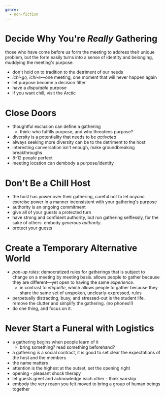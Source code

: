 ```yaml
---
genre:
  - non-fiction
---
```

# Decide Why You're *Really* Gathering
those who have come before us form the meeting to address their unique problem, but the form easily turns into a sense of identity and belonging, muddying the meeting's purpose.

- don't hold on to tradition to the detriment of our needs
- *ichi-go, ichi-e*—one meeting, one moment that will never happen again
- let purpose become a decision filter
- have a *disputable* purpose
- if you want chill, visit the Arctic

# Close Doors
- thoughtful exclusion can define a gathering
	- think: who fulfills purpose, and who threatens purpose?
- diversity is a potentiality that needs to be *activated*
- always seeking more diversity can be to the detriment to the host
- interesting conversation isn't enough, make groundbreaking breakthroughs
- 8-12 people perfect
- meeting location can dembody a purpose/identity

# Don't Be a Chill Host
- the host has power over their gathering, careful not to let *anyone* exercise power in a manner inconsistent with your gathering's purpose
- authority is an ongoing commitment
- give all of your guests a protected turn
- have strong and confident authority, but run gathering selflessly, for the sake of others. embody *generous authority*.
- protect your guests

# Create a Temporary Alternative World
- *pop-up rules*: democratized rules for gatherings that is subject to change on a meeting by meeting basis. allows people to gather because they are different—yet open to having the same *experience*.
	- in contrast to *etiquette*, which allows people to gather because they share the same set of unspoken, unclearly-expressed, rules
- perpetually distracting, busy, and stressed-out is the student life. remove the clutter and simplify the gathering. (no phones!!)
- do one thing, and focus on it.

# Never Start a Funeral with Logistics
- a gathering begins when people learn of it
	- bring something? read something beforehand?
- a gathering is a social contract, it is good to set clear the expectations of the host and the members
- the name matters
- attention is the highest at the outset, set the opening right
- opening - pleasant shock therapy
- let guests greet and acknowledge each other - think worship
- embody the very reaon you felt moved to bring a group of human beings together

